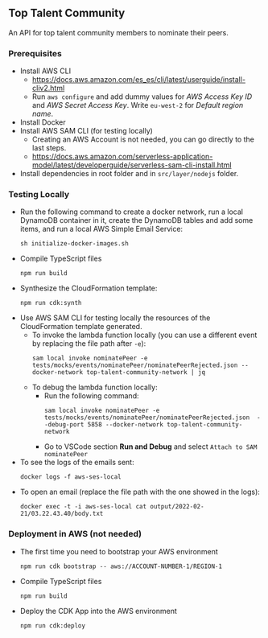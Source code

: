 ## Top Talent Community
An API for top talent community members to nominate their peers.

### Prerequisites
- Install AWS CLI
  - https://docs.aws.amazon.com/es_es/cli/latest/userguide/install-cliv2.html
  - Run `aws configure` and add dummy values for *AWS Access Key ID* and *AWS Secret Access Key*. Write `eu-west-2` for *Default region name*.
- Install Docker
- Install AWS SAM CLI (for testing locally)
  - Creating an AWS Account is not needed, you can go directly to the last steps.
  - https://docs.aws.amazon.com/serverless-application-model/latest/developerguide/serverless-sam-cli-install.html
- Install dependencies in root folder and in `src/layer/nodejs` folder.

### Testing Locally
- Run the following command to create a docker network, run a local DynamoDB container in it, create the DynamoDB tables and add some items, and run a local AWS Simple Email Service:
  ```
  sh initialize-docker-images.sh
  ```
- Compile TypeScript files
  ```
  npm run build
  ```
- Synthesize the CloudFormation template:
  ```
  npm run cdk:synth
  ```
- Use AWS SAM CLI for testing locally the resources of the CloudFormation template generated.
  - To invoke the lambda function locally (you can use a different event by replacing the file path after `-e`):
    ```
    sam local invoke nominatePeer -e tests/mocks/events/nominatePeer/nominatePeerRejected.json --docker-network top-talent-community-network | jq
    ```
  - To debug the lambda function locally:
    - Run the following command:
      ```
      sam local invoke nominatePeer -e tests/mocks/events/nominatePeer/nominatePeerRejected.json  --debug-port 5858 --docker-network top-talent-community-network
      ```
    - Go to VSCode section __Run and Debug__ and select `Attach to SAM nominatePeer`
- To see the logs of the emails sent:
  ```
  docker logs -f aws-ses-local 
  ```
- To open an email (replace the file path with the one showed in the logs):
  ```
  docker exec -t -i aws-ses-local cat output/2022-02-21/03.22.43.40/body.txt 
  ```

### Deployment in AWS (not needed)
  - The first time you need to bootstrap your AWS environment
    ```
    npm run cdk bootstrap -- aws://ACCOUNT-NUMBER-1/REGION-1
    ```
  - Compile TypeScript files
    ```
    npm run build
    ```
  - Deploy the CDK App into the AWS environment
    ```
    npm run cdk:deploy
    ```